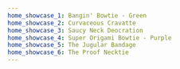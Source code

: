 ```yaml
---
home_showcase_1: Bangin' Bowtie - Green
home_showcase_2: Curvaceous Cravatte
home_showcase_3: Saucy Neck Deocration
home_showcase_4: Super Origami Bowtie - Purple
home_showcase_5: The Jugular Bandage
home_showcase_6: The Proof Necktie
---
```

